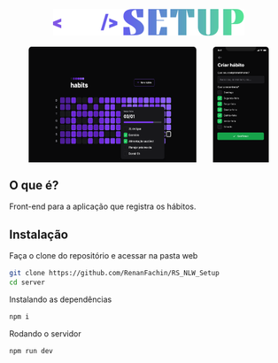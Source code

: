 <div align="center" >
  <img alt="Logo NLW#SETUP" title="Ignite" src="../.github/LogoNLWSetup.svg">
</div>
<br>

<div style="display: flex; justify-content:center; gap: 30px">
  <img alt="Player de música" src="../.github/Home.png" width="60%">
    <img alt="Card de produto" src="../.github/New habit.png" width="20%">
</div>

## O que é?
Front-end para a aplicação que registra os hábitos.

## Instalação
Faça o clone do repositório e acessar na pasta web

```bash
git clone https://github.com/RenanFachin/RS_NLW_Setup
cd server
```

Instalando as dependências
```bash
npm i
```

Rodando o servidor
```bash
npm run dev
```